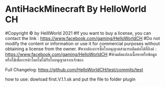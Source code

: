 # AntiHackMinecraft By HelloWorld CH
#Copyright © by HelllWorld 2021
#If you want to buy a license, you can contact the link : https://www.facebook.com/gaming/HelloWorldCH
#Do not modify the content or information or use it for commercial purposes without obtaining a license from the owner.
#หากต้องการซื้อใบอนุญาตสามารถติดต่อได้ที่ลิงค์ : https://www.facebook.com/gaming/HelloWorldCH
#ห้ามดัดแปลงเนื้อหาหรือข้อมูล หรือใช้เพื่อการค้าโดยไม่ได้รับใบอนุญาตจากเจ้าของ

Full Changelog: https://github.com/HelloWorldCH/test/commits/test

how to use:
  dowload first.V.1.1.sk and put the file to folder plugin
